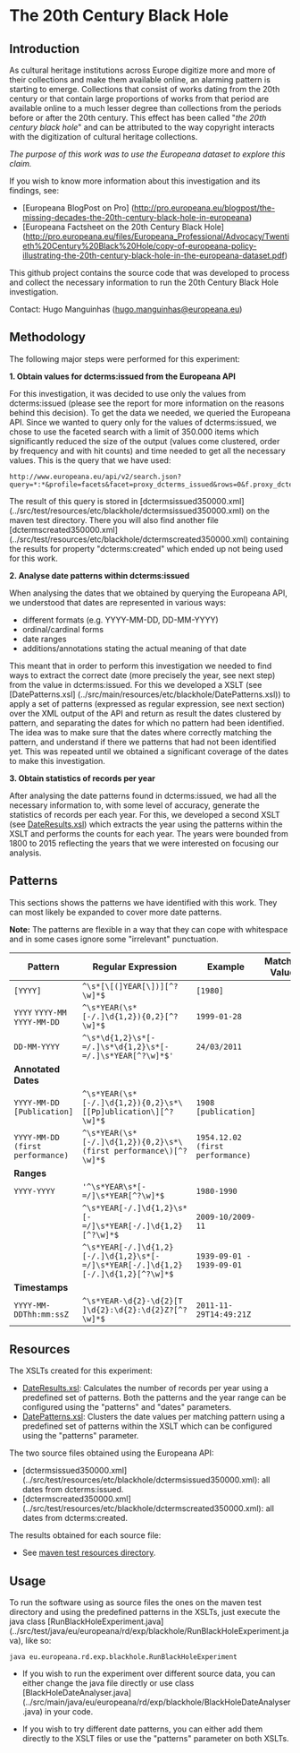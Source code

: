 # The 20th Century Black Hole

## Introduction

As cultural heritage institutions across Europe digitize more and more of their collections and
make them available online, an alarming pattern is starting to emerge. Collections that consist
of works dating from the 20th century or that contain large proportions of works from that
period are available online to a much lesser degree than collections from the periods before
or after the 20th century. This effect has been called "*the 20th century black hole*" and can be
attributed to the way copyright interacts with the digitization of cultural heritage collections.

*The purpose of this work was to use the Europeana dataset to explore this claim.*

If you wish to know more information about this investigation and its findings, see: 
* [Europeana BlogPost on Pro] (http://pro.europeana.eu/blogpost/the-missing-decades-the-20th-century-black-hole-in-europeana)
* [Europeana Factsheet on the 20th Century Black Hole]
(http://pro.europeana.eu/files/Europeana_Professional/Advocacy/Twentieth%20Century%20Black%20Hole/copy-of-europeana-policy-illustrating-the-20th-century-black-hole-in-the-europeana-dataset.pdf)

This github project contains the source code that was developed to process and collect 
the necessary information to run the 20th Century Black Hole investigation. 

Contact: Hugo Manguinhas (hugo.manguinhas@europeana.eu)

## Methodology

The following major steps were performed for this experiment:

**1. Obtain values for dcterms:issued from the Europeana API**

For this investigation, it was decided to use only the values from 
dcterms:issued (please see the report for more information on the reasons behind this decision).
To get the data we needed, we queried the Europeana API. Since we wanted to
query only for the values of dcterms:issued, we chose to use the faceted search
with a limit of 350.000 items which significantly reduced the size of the output 
(values come clustered, order by frequency and with hit counts) and time needed 
to get all the necessary values. This is the query that we have used:
```
http://www.europeana.eu/api/v2/search.json?query=*:*&profile=facets&facet=proxy_dcterms_issued&rows=0&f.proxy_dcterms_issued.facet.limit=350000&wskey=api2demo
```
The result of this query is stored in [dctermsissued350000.xml]
(../src/test/resources/etc/blackhole/dctermsissued350000.xml) on the maven test directory.
There you will also find another file [dctermscreated350000.xml]
(../src/test/resources/etc/blackhole/dctermscreated350000.xml) containing the results
for property "dcterms:created" which ended up not being used for this work.

**2. Analyse date patterns within dcterms:issued**

When analysing the dates that we obtained by querying the Europeana API, we understood
that dates are represented in various ways: 
* different formats (e.g. YYYY-MM-DD, DD-MM-YYYY)
* ordinal/cardinal forms 
* date ranges
* additions/annotations stating the actual meaning of that date

This meant that in order to perform this investigation we needed to find ways to extract
the correct date (more precisely the year, see next step) from the value in dcterms:issued. 
For this we developed a XSLT (see [DatePatterns.xsl]
(../src/main/resources/etc/blackhole/DatePatterns.xsl)) to apply a set of patterns 
(expressed as regular expression, see next section) over the XML output of the API 
and return as result the dates clustered by pattern, and 
separating the dates for which no pattern had been identified. The idea was to make sure
that the dates where correctly matching the pattern, and understand if there we patterns
that had not been identified yet. This was repeated until we obtained a significant coverage
of the dates to make this investigation.

**3. Obtain statistics of records per year**

After analysing the date patterns found in dcterms:issued, we had all the necessary information
to, with some level of accuracy, generate the statistics of records per each year. For this,
we developed a second XSLT (see 
[DateResults.xsl](../src/main/resources/etc/blackhole/DateResults.xsl)) which extracts the year using
the patterns within the XSLT and performs the counts for each year. The years were bounded from 
1800 to 2015 reflecting the years that we were interested on focusing our analysis.

## Patterns

This sections shows the patterns we have identified with this work. They can most likely be expanded
to cover more date patterns.

**Note:** The patterns are flexible in a way that they can cope with whitespace and 
in some cases ignore some "irrelevant" punctuation.

| Pattern | Regular Expression | Example | Matching Values | 
| --- | --- | --- | --- |
| `[YYYY]` | `^\s*[\[(]YEAR[\])][^?\w]*$` | `[1980]` | |
| `YYYY` `YYYY-MM` `YYYY-MM-DD` | `^\s*YEAR(\s*[-/.]\d{1,2}){0,2}[^?\w]*$` | `1999-01-28` | |
| `DD-MM-YYYY` | `^\s*\d{1,2}\s*[-=/.]\s*\d{1,2}\s*[-=/.]\s*YEAR[^?\w]*$'` | `24/03/2011` | |
| **Annotated Dates** |
| `YYYY-MM-DD [Publication]` | `^\s*YEAR(\s*[-/.]\d{1,2}){0,2}\s*\[[Pp]ublication\][^?\w]*$` | `1908 [publication]` | |
| `YYYY-MM-DD (first performance)` | `^\s*YEAR(\s*[-/.]\d{1,2}){0,2}\s*\(first performance\)[^?\w]*$` | `1954.12.02 (first performance)` | |
| **Ranges** |
| `YYYY-YYYY` | `'^\s*YEAR\s*[-=/]\s*YEAR[^?\w]*$` | `1980-1990` | |
| | `^\s*YEAR[-/.]\d{1,2}\s*[-=/]\s*YEAR[-/.]\d{1,2}[^?\w]*$` | `2009-10/2009-11` | |
| | `^\s*YEAR[-/.]\d{1,2}[-/.]\d{1,2}\s*[-=/]\s*YEAR[-/.]\d{1,2}[-/.]\d{1,2}[^?\w]*$` | `1939-09-01 - 1939-09-01` | |
| **Timestamps** | 
| `YYYY-MM-DDThh:mm:ssZ` | `^\s*YEAR-\d{2}-\d{2}[T ]\d{2}:\d{2}:\d{2}Z?[^?\w]*$` | `2011-11-29T14:49:21Z` | |

## Resources

The XSLTs created for this experiment:
* [DateResults.xsl](../src/main/resources/etc/blackhole/DateResults.xsl): 
Calculates the number of records per year using a predefined set of patterns. Both the patterns and the year range can be configured using the "patterns" and "dates" parameters.
* [DatePatterns.xsl](../src/main/resources/etc/blackhole/DatePatterns.xsl): 
Clusters the date values per matching pattern using a predefined set of patterns within the XSLT which can be configured using the "patterns" parameter.

The two source files obtained using the Europeana API:
* [dctermsissued350000.xml]
(../src/test/resources/etc/blackhole/dctermsissued350000.xml): all dates from dcterms:issued.
* [dctermscreated350000.xml]
(../src/test/resources/etc/blackhole/dctermscreated350000.xml): all dates from dcterms:created.

The results obtained for each source file:
* See [maven test resources directory](../src/test/resources/etc/blackhole/).

## Usage
To run the software using as source files the ones on the maven test directory 
and using the predefined patterns in the XSLTs, just execute the java class 
[RunBlackHoleExperiment.java]
(../src/test/java/eu/europeana/rd/exp/blackhole/RunBlackHoleExperiment.java), 
like so:
```
java eu.europeana.rd.exp.blackhole.RunBlackHoleExperiment
```

* If you wish to run the experiment over different source data, you can either 
change the java file directly or use class [BlackHoleDateAnalyser.java]
(../src/main/java/eu/europeana/rd/exp/blackhole/BlackHoleDateAnalyser.java) 
in your code.

* If you wish to try different date patterns, you can either add them directly 
to the XSLT files or use the "patterns" parameter on both XSLTs.
